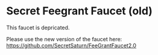 # Secret Feegrant Faucet (old)

This faucet is depricated. 

Please use the new version of the faucet here: https://github.com/SecretSaturn/FeeGrantFaucet2.0
